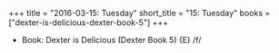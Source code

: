 +++
title = "2016-03-15: Tuesday"
short_title = "15: Tuesday"
books = ["dexter-is-delicious-dexter-book-5"]
+++


* Book: Dexter is Delicious (Dexter Book 5) {E} /f/
